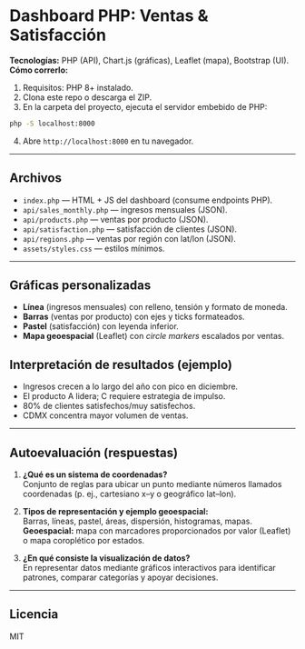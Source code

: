 # Dashboard PHP: Ventas & Satisfacción

**Tecnologías:** PHP (API), Chart.js (gráficas), Leaflet (mapa), Bootstrap (UI).  
**Cómo correrlo:**

1) Requisitos: PHP 8+ instalado.  
2) Clona este repo o descarga el ZIP.  
3) En la carpeta del proyecto, ejecuta el servidor embebido de PHP:

```bash
php -S localhost:8000
```

4) Abre `http://localhost:8000` en tu navegador.

---

## Archivos
- `index.php` — HTML + JS del dashboard (consume endpoints PHP).
- `api/sales_monthly.php` — ingresos mensuales (JSON).
- `api/products.php` — ventas por producto (JSON).
- `api/satisfaction.php` — satisfacción de clientes (JSON).
- `api/regions.php` — ventas por región con lat/lon (JSON).
- `assets/styles.css` — estilos mínimos.

---

## Gráficas personalizadas
- **Línea** (ingresos mensuales) con relleno, tensión y formato de moneda.
- **Barras** (ventas por producto) con ejes y ticks formateados.
- **Pastel** (satisfacción) con leyenda inferior.
- **Mapa geoespacial** (Leaflet) con *circle markers* escalados por ventas.

## Interpretación de resultados (ejemplo)
- Ingresos crecen a lo largo del año con pico en diciembre.
- El producto A lidera; C requiere estrategia de impulso.
- 80% de clientes satisfechos/muy satisfechos.
- CDMX concentra mayor volumen de ventas.

---

## Autoevaluación (respuestas)
1. **¿Qué es un sistema de coordenadas?**  
   Conjunto de reglas para ubicar un punto mediante números llamados coordenadas (p. ej., cartesiano x–y o geográfico lat–lon).

2. **Tipos de representación y ejemplo geoespacial:**  
   Barras, líneas, pastel, áreas, dispersión, histogramas, mapas.  
   **Geoespacial:** mapa con marcadores proporcionados por valor (Leaflet) o mapa coroplético por estados.

3. **¿En qué consiste la visualización de datos?**  
   En representar datos mediante gráficos interactivos para identificar patrones, comparar categorías y apoyar decisiones.

---

## Licencia
MIT
